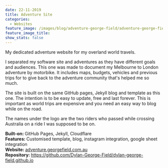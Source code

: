 ```yaml
---
date: 22-11-2019
title: Adventure Site
categories:
  - Websites
feature_image: /images/blog/adventure-george-field/adventure-george-field-homepage.png
feature_image_title: 
show_stats: false
---
```

<p>
  My dedicated adventure website for my overland world travels.
</p>
<p>
  I separated my software site and adventures as they have different goals and audiences. This one was made to document my Melbourne to London adventure by motorbike. It includes maps, budgets, vehicles and previous trips for to give back to the adventure community that's helped me so much. 
</p>
<p>
  The site is built on the same GitHub pages, Jekyll blog and template as this one. The intention is to be easy to update, free and last forever. This is important as world trips are expensive and you need an easy way to blog while on the road.
</p>
<p>
  The names under the logo are the two riders who passed while crossing Australia on a ride I was supposed to be on.
</p>
<p>
  <strong>Built-on: </strong>GitHub Pages, Jekyll, Cloudflare<br />
  <strong>Features: </strong>Customised template, blog, instagram integration, google sheet integration<br />
  <strong>Website: </strong><a href="adventure.georgefield.com.au" target="_blank">adventure.georgefield.com.au</a><br />
  <strong>Repository: </strong><a href="https://github.com/Dylan-George-Field/dylan-george-field.github.io" target="_blank">https://github.com/Dylan-George-Field/dylan-george-field.github.io</a>
</p>
